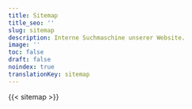 ```yaml
---
title: Sitemap
title_seo: ''
slug: sitemap
description: Interne Suchmaschine unserer Website.
image: ''
toc: false
draft: false
noindex: true
translationKey: sitemap
---
```

{{< sitemap >}}
